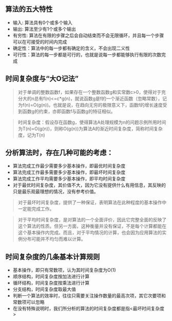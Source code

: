 ## 算法的五大特性
* 输入: 算法具有0个或多个输入
* 输出: 算法至少有1个或多个输出
* 有穷性: 算法在有限的步骤之后会自动结束而不会无限循环，并且每一个步骤可以在可接受的时间内完成
* 确定性：算法中的每一步都有确定的含义，不会出现二义性
* 可行性：算法的每一步都是可行的，也就是说每一步都能够执行有限的次数完成


## 时间复杂度与“大O记法”
>对于单调的整数函数f，如果存在一个整数函数g和实常数c>0，使得对于充分大的n总有f(n)<=c*g(n)，就说函数g是f的一个渐近函数（忽略常数），记为f(n)=O(g(n))。也就是说，在趋向无穷的极限意义下，函数f的增长速度受到函数g的约束，亦即函数f与函数g的特征相似。

> 时间复杂度：假设存在函数g，使得算法A处理规模为n的问题示例所用时间为T(n)=O(g(n))，则称O(g(n))为算法A的渐近时间复杂度，简称时间复杂度，记为T(n)


## 分析算法时，存在几种可能的考虑：

* 算法完成工作最少需要多少基本操作，即最优时间复杂度
* 算法完成工作最多需要多少基本操作，即最坏时间复杂度
* 算法完成工作平均需要多少基本操作，即平均时间复杂度
* 对于最优时间复杂度，其价值不大，因为它没有提供什么有用信息，其反映的只是最乐观最理想的情况，没有参考价值。

> 对于最坏时间复杂度，提供了一种保证，表明算法在此种程度的基本操作中一定能完成工作。

> 对于平均时间复杂度，是对算法的一个全面评价，因此它完整全面的反映了这个算法的性质。但另一方面，这种衡量并没有保证，不是每个计算都能在这个基本操作内完成。而且，对于平均情况的计算，也会因为应用算法的实例分布可能并不均匀而难以计算。


## 时间复杂度的几条基本计算规则
* 基本操作，即只有常数项，认为其时间复杂度为O(1)
* 顺序结构，时间复杂度按加法进行计算
* 循环结构，时间复杂度按乘法进行计算
* 分支结构，时间复杂度取最大值
* 判断一个算法的效率时，往往只需要关注操作数量的最高次项，其它次要项和常数项可以忽略
* 在没有特殊说明时，我们所分析的算法的时间复杂度都是指<最坏时间复杂度>